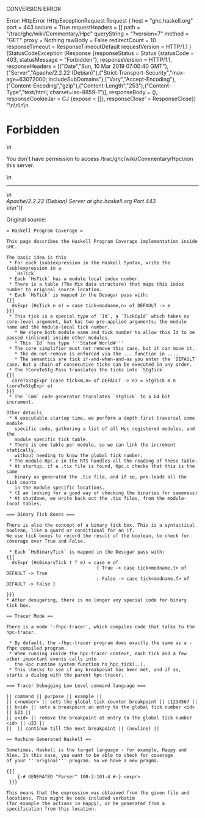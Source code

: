 CONVERSION ERROR

Error: HttpError (HttpExceptionRequest Request {
  host                 = "ghc.haskell.org"
  port                 = 443
  secure               = True
  requestHeaders       = []
  path                 = "/trac/ghc/wiki/Commentary/Hpc"
  queryString          = "?version=7"
  method               = "GET"
  proxy                = Nothing
  rawBody              = False
  redirectCount        = 10
  responseTimeout      = ResponseTimeoutDefault
  requestVersion       = HTTP/1.1
}
 (StatusCodeException (Response {responseStatus = Status {statusCode = 403, statusMessage = "Forbidden"}, responseVersion = HTTP/1.1, responseHeaders = [("Date","Sun, 10 Mar 2019 07:00:40 GMT"),("Server","Apache/2.2.22 (Debian)"),("Strict-Transport-Security","max-age=63072000; includeSubDomains"),("Vary","Accept-Encoding"),("Content-Encoding","gzip"),("Content-Length","253"),("Content-Type","text/html; charset=iso-8859-1")], responseBody = (), responseCookieJar = CJ {expose = []}, responseClose' = ResponseClose}) "<!DOCTYPE HTML PUBLIC \"-//IETF//DTD HTML 2.0//EN\">\n<html><head>\n<title>403 Forbidden</title>\n</head><body>\n<h1>Forbidden</h1>\n<p>You don't have permission to access /trac/ghc/wiki/Commentary/Hpc\non this server.</p>\n<hr>\n<address>Apache/2.2.22 (Debian) Server at ghc.haskell.org Port 443</address>\n</body></html>\n"))

Original source:

```trac
= Haskell Program Coverage =

This page describes the Haskell Program Coverage implementation inside GHC.

The basic idea is this
 * For each (sub)expression in the Haskell Syntax, write the (sub)expression in a    
   `HsTick`
 * Each `HsTick` has a module local index number.
 * There is a table (The Mix data structure) that maps this index number to original source location.
 * Each `HsTick` is mapped in the Desugar pass with: 
{{{
  dsExpr (HsTick n e) = case tick<modname,n> of DEFAULT -> e
}}}
 * This tick is a special type of `Id`, a `TickOpId` which takes no core-level argument, but has two pre-applied arguments; the module name and the module-local tick number.
   * We store both module name and tick number to allow this Id to be passed (inlined) inside other modules.
   * This `Id` has type '''State# World#'''
 * The core simplifier must not remove this case, but it can move it.
   * The do-not-remove is enforced via the ... function in ....
   * The semantics are tick if-and-when-and-as you enter the `DEFAULT` case. But a chain of consecutive ticks can be executed in any order.
 * The !CoreToStg Pass translates the ticks into `StgTick`
{{{
  coreToStgExpr (case tick<m,n> of DEFAULT -> e) = StgTick m n (coreToStgExpr e)
}}}
 * The `Cmm` code generator translates `StgTick` to a 64 bit increment.

Other details
 * A executable startup time, we perform a depth first traversal some module
   specific code, gathering a list of all Hpc registered modules, and the
   module specific tick table. 
 * There is one table per module, so we can link the increment statically,
   without needing to know the global tick number.
 * The module Hpc.c in the RTS handles all the reading of these table.
 * At startup, if a .tix file is found, Hpc.c checks that this is the same
   binary as generated the .tix file, and if so, pre-loads all the tick counts
   in the module specific locations.
 * (I am looking for a good way of checking the binaries for sameness)
 * At shutdown, we write back out the .tix files, from the module-local tables.

=== Binary Tick Boxes ===

There is also the concept of a binary tick box. This is a syntactical boolean, like a guard or conditional for an if.
We use tick boxes to record the result of the boolean, to check for coverage over True and False.

 * Each `HsBinaryTick` is mapped in the Desugar pass with: 
{{{
  dsExpr (HsBinaryTick t f e) = case e of 
                                 { True -> case tick<modname,t> of DEFAULT -> True
                                 ; False -> case tick<modname,f> of DEFAULT -> False }

}}}
* After desugaring, there is no longer any special code for binary tick box.

== Tracer Mode ==

There is a mode '-fhpc-tracer', which compiles code that talks to the hpc-tracer.

 * By default, the -fhpc-tracer program does exactly the same as a -fhpc compiled program.
 * When running inside the hpc-tracer context, each tick and a few other important events calls into
   the Hpc runtime system function hs_hpc_tick(..).
 * This checks to see if any breakpoint has been met, and if so, starts a dialog with the parent hpc-tracer.

=== Tracer Debugging Low Level command language ===

|| command || purpose || example ||
|| c<number> || sets the global tick counter breakpoint || c1234567 ||
|| b<id> || sets a breakpoint an entry to the global tick number <id> || b23 ||
|| u<id> || remove the breakpoint at entry to the global tick number <id> || u23 ||
||  || continue till the next breakpoint || (newline) ||

== Machine Generated Haskell ==

Sometimes, Haskell is the target language - for example, Happy and Alex. In this case, you want to be able to check for coverage
of your '''original''' program. So we have a new pragma.

{{{
    {-# GENERATED "Parser" 100-2:101-4 #-} <expr>
 }}} 

This means that the expression was obtained from the given file and locations. This might be code included verbatim
(for example the actions in Happy), or be generated from a specification from this location.

```
